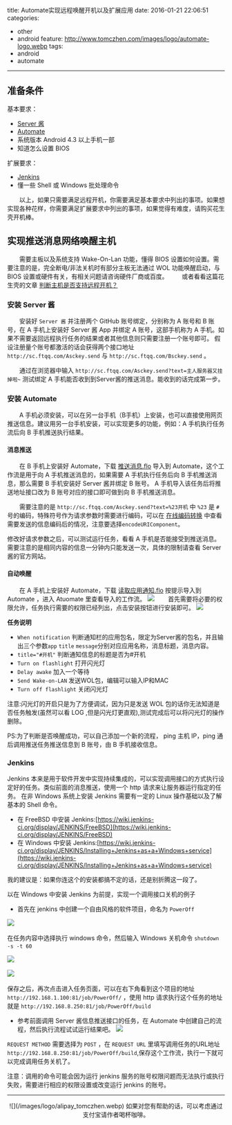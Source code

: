 title: Automate实现远程唤醒开机以及扩展应用
date: 2016-01-21 22:06:51
categories: 
  - other
  - android
feature: http://www.tomczhen.com/images/logo/automate-logo.webp
tags: 
  - android
  - automate
---
<h2 id="readme">准备条件</h2>

基本要求：
* [Server 酱](http://sc.ftqq.com/2.version)
* [Automate](http://www.coolapk.com/apk/com.llamalab.automate)
* 系统版本 Android 4.3 以上手机一部
* 知道怎么设置 BIOS

扩展要求：
* [Jenkins](https://jenkins-ci.org/)
* 懂一些 Shell 或 Windows 批处理命令

　　以上，如果只需要满足远程开机，你需要满足基本要求中列出的事项。如果想实现各种花样，你需要满足扩展要求中列出的事项，如果觉得有难度，请购买花生壳开机棒。

<h2 id="wol">实现推送消息网络唤醒主机</h2>

　　需要主板以及系统支持 Wake-On-Lan 功能，懂得 BIOS 设置如何设置。需要注意的是，完全断电/非法关机时有部分主板无法通过 WOL 功能唤醒启动，与 BIOS 设置或硬件有关，有相关问题请咨询硬件厂商或百度。
　　或者看看这篇花生壳的文章 [判断主机是否支持远程开机？](http://service.oray.com/question/1331.html)

<!-- more -->

<h3 id="serverchan">安装 Server 酱</h3>

　　安装好 `Server 酱` 并注册两个 GitHub 账号绑定，分别称为 A 账号和 B 账号，在 A 手机上安装好 Server 酱 App 并绑定 A 账号，这部手机称为 A 手机。如果不需要返回远程执行任务的结果或者其他信息则只需要注册一个账号即可。
假设注册量个账号都激活的话会获得两个接口地址 `http://sc.ftqq.com/Asckey.send` 与 `http://sc.ftqq.com/Bsckey.send` 。

　　通过在浏览器中输入 `http://sc.ftqq.com/Asckey.send?text=主人服务器又挂掉啦~` 测试绑定 A 手机能否收到到Server酱的推送消息。能收到的话完成第一步。

<h3 id="automate">安装 Automate </h3>

　　A 手机必须安装，可以在另一台手机（B手机）上安装，也可以直接使用网页推送信息。建议用另一台手机安装，可以实现更多的功能，例如：A 手机执行任务流后向 B 手机推送执行结果。

<h4 id="push">消息推送</h4>

　　在 B 手机上安装好 Automate，下载 [推送消息.flo](http://pan.baidu.com/s/1dEaxemP) 导入到 Automate，这个工作流是用于向 A 手机推送消息的，如果需要 A 手机执行任务后向 B 手机推送消息，那么需要 B 手机安装好 Server 酱并绑定 B 账号。
A 手机导入该任务后将推送地址接口改为 B 账号对应的接口即可做到向 B 手机推送消息。

　　需要注意的是 `http://sc.ftqq.com/Asckey.send?text=%23开机` 中 `%23` 是 `#` 号的编码，特殊符号作为请求参数时需要进行编码，可以在 [在线编码转换](http://tool.oschina.net/encode?type=4) 中查看需要发送的信息编码后的情况，注意要选择`encodeURIComponent`。

修改好请求参数之后，可以测试运行任务，看看 A 手机是否能接受到推送消息。需要注意的是相同内容的信息一分钟内只能发送一次，具体的限制请查看 Server 酱的官方网站。

<h4 id="wolflo">自动唤醒</h4>

　　在 A 手机上安装好 Automate，下载 [读取应用通知.flo](http://pan.baidu.com/s/1o7ux4lO) 按提示导入到 Automate ，进入 Atuomate 里查看导入的工作流。
![](http://tomczhen.oss-cn-shenzhen.aliyuncs.com/Screenshot_20160121-210613.png)
　　首先需要将必要的权限允许，任务执行需要的权限已经列出，点击安装按钮进行安装即可。
![](http://tomczhen.oss-cn-shenzhen.aliyuncs.com/Screenshot_20160121-210647.png)

**任务说明**

* `When notification`
判断通知栏的应用包名，限定为Server酱的包名，并且输出三个参数`app` `title` `message`分别对应应用名称，消息标题，消息内容。
* `title="#开机"`
判断通知信息的标题是否为#开机
* `Turn on flashlight`
打开闪光灯
* `Delay awake`
加入一个等待
* `Send Wake-on-LAN`
发送WOL包，编辑可以输入IP和MAC
* `Turn off flashlight`
关闭闪光灯

注意:闪光灯的开启只是为了方便调试，因为只是发送 WOL 包的话你无法知道是否任务触发(虽然可以看 LOG ,但是闪光灯更直观),测试完成后可以将闪光灯的操作删除。
    
PS:为了判断是否唤醒成功，可以自己添加一个新的流程， ping 主机 IP，ping 通后调用推送任务推送信息到 B 账号，由 B 手机接收信息。
    
<h3 id="jenkins">Jenkins</h3>

Jenkins 本来是用于软件开发中实现持续集成的，可以实现调用接口的方式执行设定好的任务。类似前面的消息推送，使用一个 http 请求来让服务器运行指定的任务。
在非 Windows 系统上安装 Jenkins 需要有一定的 Linux 操作基础以及了解基本的 Shell 命令。

* 在 FreeBSD 中安装 Jenkins:[https://wiki.jenkins-ci.org/display/JENKINS/FreeBSD](https://wiki.jenkins-ci.org/display/JENKINS/FreeBSD)
* 在 Windows 中安装 Jenkins:[https://wiki.jenkins-ci.org/display/JENKINS/Installing+Jenkins+as+a+Windows+service](https://wiki.jenkins-ci.org/display/JENKINS/Installing+Jenkins+as+a+Windows+service)

我的建议是：如果你连这个的安装都搞不定的话，还是别折腾这一段了。

以在 Windows 中安装 Jenkins 为前提，实现一个调用接口关机的例子
* 首先在 jenkins 中创建一个自由风格的软件项目，命名为 `PowerOff`

![](http://tomczhen.oss-cn-shenzhen.aliyuncs.com/20160122105222.png)

在任务内容中选择执行 windows 命令，然后输入 Windows 关机命令 `shutdown -s -t 60`

![](http://tomczhen.oss-cn-shenzhen.aliyuncs.com/20160122105249.png)

![](http://tomczhen.oss-cn-shenzhen.aliyuncs.com/20160122105406.png)

保存之后，再次点击进入任务页面，可以在右下角看到这个项目的地址 `http://192.168.1.100:81/job/PowerOff/` ，使用 http 请求执行这个任务的地址就是 `http://192.168.8.250:81/job/PowerOff/build`

* 参考前面调用 Server 酱信息推送接口的任务，在 Automate 中创建自己的流程，然后执行流程试试运行结果吧。
![](http://tomczhen.oss-cn-shenzhen.aliyuncs.com/Screenshot_20160122-110758.png)

`REQUEST METHOD` 需要选择为 `POST` ，在 `REQUEST URL` 里填写调用任务的URL地址 `http://192.168.8.250:81/job/PowerOff/build`,保存这个工作流，执行一下就可以完成调用任务关机了。

注意：调用的命令可能会因为运行 jenkins 服务的账号权限问题而无法执行或执行失败，需要进行相应的权限设置或改变运行 jenkins 的账号。

---

<div align="center">
![](/images/logo/alipay_tomczhen.webp)  
如果对您有帮助的话，可以考虑通过支付宝请作者喝杯咖啡。
</div>
